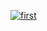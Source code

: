 [![first](https://github.com/ewin2k/githubewin2k/actions/workflows/first.yml/badge.svg)](https://github.com/ewin2k/githubewin2k/actions/workflows/first.yml)

